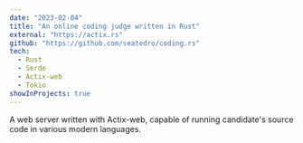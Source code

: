 ```yaml
---
date: "2023-02-04"
title: "An online coding judge written in Rust"
external: "https://actix.rs"
github: "https://github.com/seatedro/coding.rs"
tech:
  - Rust
  - Serde
  - Actix-web
  - Tokio
showInProjects: true
---
```


A web server written with Actix-web, capable of running candidate's source code in various modern languages.
